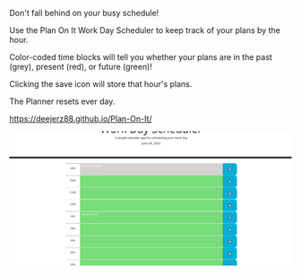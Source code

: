 Don't fall behind on your busy schedule!

Use the Plan On It Work Day Scheduler to keep track of your plans by the hour.

Color-coded time blocks will tell you whether your plans are in the past (grey), present (red), or future (green)!

Clicking the save icon will store that hour's plans.

The Planner resets ever day.

https://deejerz88.github.io/Plan-On-It/

<img src='./assets/images/Plan-on-it.png'>

